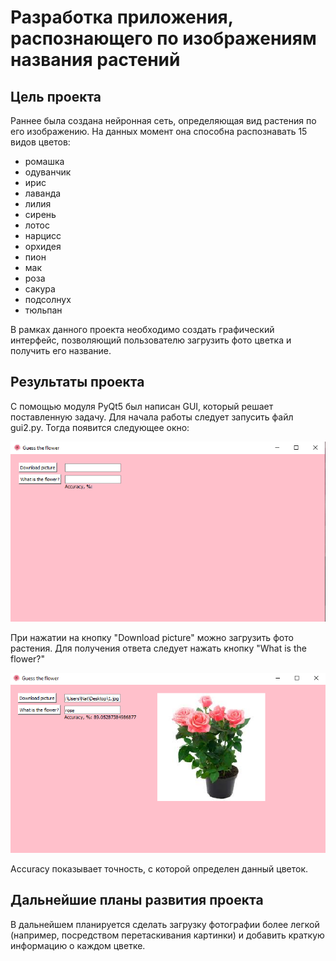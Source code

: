 # Разработка приложения, распознающего по изображениям названия растений #

## Цель проекта ##
Раннее была создана нейронная сеть, определяющая вид растения по его изображению. На данных момент она способна распознавать
15 видов цветов:
- ромашка
- одуванчик
- ирис
- лаванда
- лилия
- сирень
- лотос
- нарцисс
- орхидея
- пион
- мак
- роза
- сакура
- подсолнух 
- тюльпан

В рамках данного проекта необходимо создать графический интерфейс, позволяющий  пользователю загрузить фото цветка и получить его название.

## Результаты проекта ##
C помощью модуля PyQt5 был написан GUI, который решает поставленную задачу. Для начала работы следует запусить файл 
gui2.py. Тогда появится следующее окно:

![alt text](https://github.com/Natalie-Palchikovskaya/my_project/blob/main/GUI.png "Logo Title Text 1")

При нажатии на кнопку "Download picture" можно загрузить фото растения. Для получения ответа следует нажать кнопку "What 
is the flower?"

![alt text](https://github.com/Natalie-Palchikovskaya/my_project/blob/main/res_gui.png "Logo Title Text 1")

Accuracy показывает точность, с которой определен данный цветок.

## Дальнейшие планы развития проекта ##

В дальнейшем планируется сделать загрузку фотографии более легкой (например, посредством перетаскивания картинки) и добавить краткую информацию о каждом цветке.
